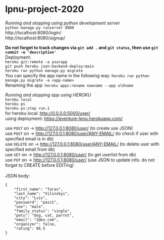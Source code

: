 # lpnu-project-2020
*Running and stopping using python development server*<br>
```python manage.py runserver 8080```<br>
http://localhost:8080/login/ <br>
http://localhost:8080/signup/

**Do not forget to track changes via ```git add .``` and ```git status```, then use ```git commit -m 'description'```<br>**
Deployment:<br> 
```heroku git:remote -a yourapp```<br>
```git push heroku json-backend-deploy:main```<br>
```heroku run python manage.py migrate```<br>
You can specify the app name in the following way:
```heroku run python manage.py migrate -a <app-name>```<br>
Renaming the app: ```heroku apps:rename newname --app oldname```

*Running and stopping app using HEROKU*<br>
```heroku local```<br>
```heroku ps```<br>
```heroku ps:stop run.1```<br>
for heroku local: http://0.0.0.0:5000/user/ <br>
using deployment: https://eventure-lpnu.herokuapp.com/ 

use ```POST``` on -> http://127.0.0.1:8080/user/ (to create use JSON) <br>
use ```POST``` on -> http://127.0.0.1:8080/user/ANY-EMAIL/  (to check if user with specified email is in db) <br>
use ```DELETE``` on -> http://127.0.0.1:8080/user/ANY-EMAIL/ (to delete user with specified email from db) <br>
use ```GET``` on -> http://127.0.0.1:8080/user/ (to get userlist from db) <br>
use ```PUT``` on -> http://127.0.0.1:8080/user/ (use JSON to update info. do not forget to CREATE before EDITing) <br><br>
JSON body:
```
{
    "first_name": "Taras",
    "last_name": "Vilinskyi",
    "city": "Lviv",
    "password": "pass1",
    "sex": "male",
    "family_status": "single",
    "pets": "dog, cat, parrot",
    "email": "2@ex.com",
    "organizer": false,
    "rating": 86.5
}
```